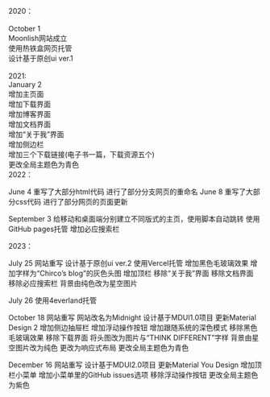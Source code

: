 2020：
<br>
<br>October 1
<br>Moonlish网站成立
<br>使用热铁盒网页托管
<br>设计基于原创ui ver.1
<br>
<br>2021:
<br>January 2
<br>增加主页面
<br>增加下载界面
<br>增加博客界面
<br>增加文档界面
<br>增加“关于我”界面
<br>增加侧边栏
<br>增加三个下载链接(电子书一篇，下载资源五个)
<br>更改全局主题色为青色
<br>
2022：

June 4
重写了大部分html代码
进行了部分分支网页的重命名
June 8
重写了大部分css代码
进行了部分网页的页面更新

September 3
给移动和桌面端分别建立不同版式的主页，使用脚本自动跳转
使用GitHub pages托管
增加必应搜索栏


2023：

July 25
网站重写
设计基于原创ui ver.2
使用Vercel托管
增加黑色毛玻璃效果
增加字样为“Chirco’s blog”的灰色头图
增加顶栏
移除“关于我”界面
移除文档界面
移除必应搜索栏
背景由纯色改为星空图片

July 26
使用4everland托管

October 18
网站重写
网站改名为Midnight
设计基于MDUI1.0项目
更新Material Design 2
增加侧边抽屉栏
增加浮动操作按钮
增加跟随系统的深色模式
移除黑色毛玻璃效果
移除下载界面
将头图改为图片与“THINK DIFFERENT”字样
背景由星空图片改为纯色
更改为响应式布局
更改全局主题色为青色

December 16
网站重写
设计基于MDUI2.0项目
更新Material You Design
增加顶栏小菜单
增加小菜单里的GitHub issues选项
移除浮动操作按钮
更改全局主题色为紫色
